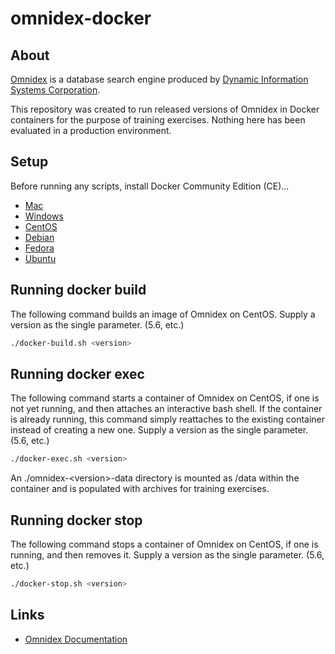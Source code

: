 # omnidex-docker

## About

[Omnidex](https://www.omnidex.com/) is a database search engine produced by [Dynamic Information Systems Corporation](https://www.omnidex.com/company/).

This repository was created to run released versions of Omnidex in Docker containers for the purpose of training exercises. Nothing here has been evaluated in a production environment.

## Setup

Before running any scripts, install Docker Community Edition (CE)...
* [Mac](<https://docs.docker.com/docker-for-mac/install/>)
* [Windows](<https://docs.docker.com/docker-for-windows/install/>)
* [CentOS](<https://docs.docker.com/install/linux/docker-ce/centos/>)
* [Debian](<https://docs.docker.com/install/linux/docker-ce/debian/>)
* [Fedora](<https://docs.docker.com/install/linux/docker-ce/fedora/>)
* [Ubuntu](<https://docs.docker.com/install/linux/docker-ce/ubuntu/>)

## Running docker build

The following command builds an image of Omnidex on CentOS. Supply a version as the single parameter. (5.6, etc.)
```bash
./docker-build.sh <version>
```

## Running docker exec

The following command starts a container of Omnidex on CentOS, if one is not yet running, and then attaches an interactive bash shell. If the container is already running, this command simply reattaches to the existing container instead of creating a new one. Supply a version as the single parameter. (5.6, etc.)
```bash
./docker-exec.sh <version>
```

An ./omnidex-&lt;version&gt;-data directory is mounted as /data within the container and is populated with archives for training exercises.

## Running docker stop

The following command stops a container of Omnidex on CentOS, if one is running, and then removes it. Supply a version as the single parameter. (5.6, etc.)
```bash
./docker-stop.sh <version>
```
## Links

* [Omnidex Documentation](<https://www.omnidex.com/docs/>)